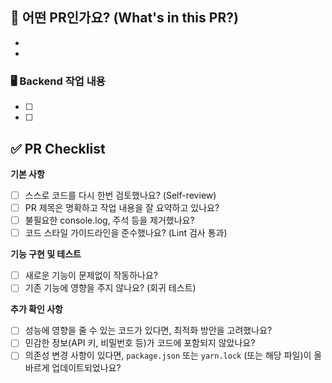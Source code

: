## 🧐 어떤 PR인가요? (What's in this PR?)

- 
- 

### 🖥️ Backend 작업 내용

- [ ]
- [ ]
 
## ✅ PR Checklist

**기본 사항**

- [ ]  스스로 코드를 다시 한번 검토했나요? (Self-review)
- [ ]  PR 제목은 명확하고 작업 내용을 잘 요약하고 있나요?
- [ ]  불필요한 console.log, 주석 등을 제거했나요?
- [ ]  코드 스타일 가이드라인을 준수했나요? (Lint 검사 통과)

**기능 구현 및 테스트**

- [ ]  새로운 기능이 문제없이 작동하나요?
- [ ]  기존 기능에 영향을 주지 않나요? (회귀 테스트)

**추가 확인 사항**

- [ ]  성능에 영향을 줄 수 있는 코드가 있다면, 최적화 방안을 고려했나요?
- [ ]  민감한 정보(API 키, 비밀번호 등)가 코드에 포함되지 않았나요?
- [ ]  의존성 변경 사항이 있다면, `package.json` 또는 `yarn.lock` (또는 해당 파일)이 올바르게 업데이트되었나요?
